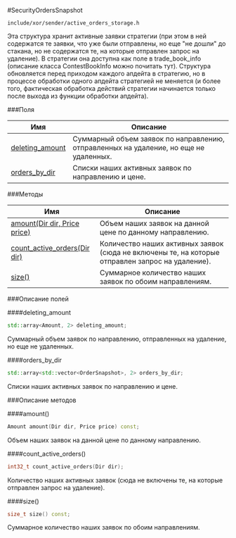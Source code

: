 #SecurityOrdersSnapshot

`include/xor/sender/active_orders_storage.h`


Эта структура хранит активные заявки стратегии (при этом в ней содержатся те заявки, что уже были отправлены, но еще "не дошли" до стакана, но не содержатся те, на которые отправлен запрос на удаление). В стратегии она доступна как поле в trade_book_info (описание класса ContestBookInfo можно почитать тут). Структура обновляется перед приходом каждого апдейта в стратегию, но в процессе обработки одного апдейта стратегией не меняется (и более того, фактическая обработка действий стратегии начинается только после выхода из функции обработки апдейта).


###Поля


|Имя| Описание|
|------------------|--------------------|
|[deleting_amount](#deleting_amount)|Суммарный объем заявок по направлению, отправленных на удаление, но еще не удаленных.|
|[orders_by_dir](#orders_by_dir)|Списки наших активных заявок по направлению и цене.|

###Методы


|Имя| Описание|
|------------------|--------------------|
|[amount(Dir dir, Price price)](#amount)|Объем наших заявок на данной цене по данному направлению.|
|[count_active_orders(Dir dir)](#count_active_orders)|Количество наших активных заявок (сюда не включены те, на которые отправлен запрос на удаление).|
|[size()](#size)|Суммарное количество наших заявок по обоим направлениям.|

###Описание полей

<a id="deleting_amount"></a>
####deleting_amount
```c++
std::array<Amount, 2> deleting_amount;
```
Суммарный объем заявок по направлению, отправленных на удаление, но еще не удаленных.

<a id="orders_by_dir"></a>
####orders_by_dir
```c++
std::array<std::vector<OrderSnapshot>, 2> orders_by_dir;
```
Списки наших активных заявок по направлению и цене.



###Описание методов

<a id="amount"></a>
####amount()
```c++
Amount amount(Dir dir, Price price) const;
```
Объем наших заявок на данной цене по данному направлению.

<a id="count_active_orders"></a>
####count_active_orders()
```c++
int32_t count_active_orders(Dir dir);
```
Количество наших активных заявок (сюда не включены те, на которые отправлен запрос на удаление).

<a id="size"></a>
####size()
```c++
size_t size() const;
```
Суммарное количество наших заявок по обоим направлениям.


